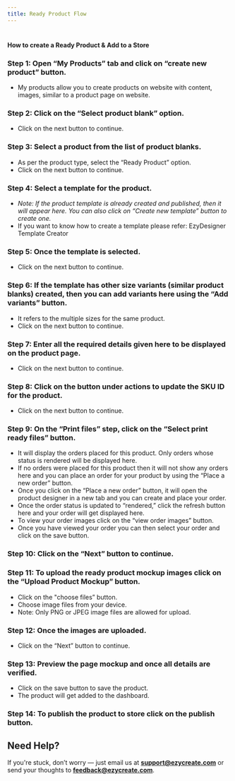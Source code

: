 ```yaml
---
title: Ready Product Flow
---
```

# 
**How to create a Ready Product & Add to a Store**



### **Step 1:** Open “My Products” tab and click on “create new product” button.

* My products allow you to create products on website with content, images, similar to a product page on website.



### **Step 2: Click on the “Select product blank” option.**

* Click on the next button to continue.





### **Step 3: Select a product from the list of product blanks.**

* As per the product type, select the “Ready Product” option.
* Click on the next button to continue.





### **Step 4: Select a template for the product.**

* *Note: If the product template is already created and published, then it will appear here. You can also click on “Create new template” button to create one.*
* If you want to know how to create a template please refer:
  EzyDesigner Template Creator





### **Step 5: Once the template is selected.**

* Click on the next button to continue.





### **Step 6: If the template has other size variants (similar product blanks) created, then you can add variants here using the “Add variants” button.**

* It refers to the multiple sizes for the same product.
* Click on the next button to continue.





### **Step 7: Enter all the required details given here to be displayed on the product page.**

* Click on the next button to continue.





### **Step 8: Click on the button under actions to update the SKU ID for the product.**

* Click on the next button to continue.





### **Step 9: On the “Print files” step, click on the “Select print ready files” button.**

* It will display the orders placed for this product. Only orders whose status is rendered will be displayed here.
* If no orders were placed for this product then it will not show any orders here and you can place an order for your product by using the “Place a new order” button.
* Once you click on the “Place a new order” button, it will open the product designer in a new tab and you can create and place your order.
* Once the order status is updated to “rendered,” click the refresh button here and your order will get displayed here.
* To view your order images click on the “view order images” button.
* Once you have viewed your order you can then select your order and click on the save button.





### **Step 10: Click on the “Next” button to continue.**





### **Step 11: To upload the ready product mockup images click on the “Upload Product Mockup” button.**

* Click on the "choose files” button.
* Choose image files from your device.
* Note: Only PNG or JPEG image files are allowed for upload.





### **Step 12: Once the images are uploaded.**

* Click on the “Next” button to continue.





### **Step 13: Preview the page mockup and once all details are verified.**

* Click on the save button to save the product.
* The product will get added to the dashboard.





### **Step 14:** To publish the product to store click on the publish button.

## 






## **Need Help?**

If you're stuck, don’t worry — just email us at **support@ezycreate.com** or send your thoughts to **feedback@ezycreate.com**.
